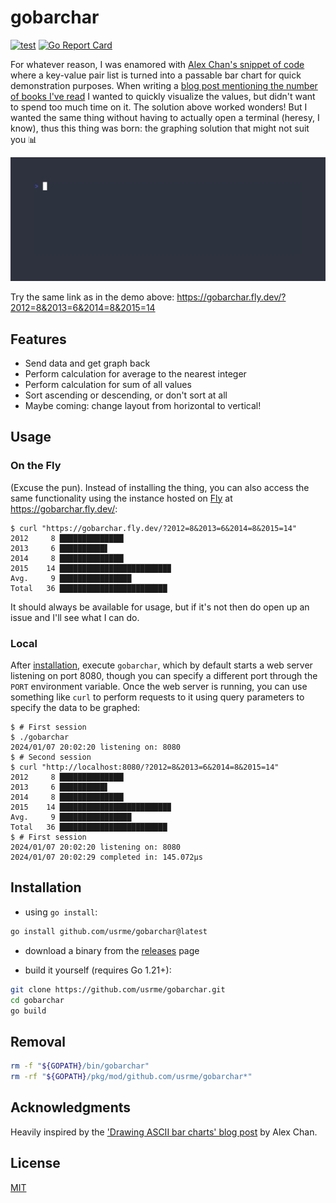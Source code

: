 # gobarchar

[![test](https://github.com/usrme/gobarchar/actions/workflows/test.yml/badge.svg)](https://github.com/usrme/gobarchar/actions/workflows/test.yml)
[![Go Report Card](https://goreportcard.com/badge/github.com/usrme/gobarchar)](https://goreportcard.com/report/github.com/usrme/gobarchar)

For whatever reason, I was enamored with [Alex Chan's snippet of code](https://alexwlchan.net/2018/ascii-bar-charts/) where a key-value pair list is turned into a passable bar chart for quick demonstration purposes. When writing a [blog post mentioning the number of books I've read](https://usrme.xyz/posts/glee-in-2023/#books-read) I wanted to quickly visualize the values, but didn't want to spend too much time on it. The solution above worked wonders! But I wanted the same thing without having to actually open a terminal (heresy, I know), thus this thing was born: the graphing solution that might not suit you 📊

![GoBarChar - animated GIF demo](examples/demo.gif)

Try the same link as in the demo above: https://gobarchar.fly.dev/?2012=8&2013=6&2014=8&2015=14

## Features

- Send data and get graph back
- Perform calculation for average to the nearest integer
- Perform calculation for sum of all values
- Sort ascending or descending, or don't sort at all
- Maybe coming: change layout from horizontal to vertical!

## Usage

### On the Fly

(Excuse the pun). Instead of installing the thing, you can also access the same functionality using the instance hosted on [Fly](https://fly.io/) at https://gobarchar.fly.dev/:

```console
$ curl "https://gobarchar.fly.dev/?2012=8&2013=6&2014=8&2015=14"
2012     8 ██████████████▎
2013     6 ██████████▋
2014     8 ██████████████▎
2015    14 ████████████████████████▉
Avg.     9 ████████████████
Total   36 ████████████████████████
```

It should always be available for usage, but if it's not then do open up an issue and I'll see what I can do.

### Local

After [installation](#installation), execute `gobarchar`, which by default starts a web server listening on port 8080, though you can specify a different port through the `PORT` environment variable. Once the web server is running, you can use something like `curl` to perform requests to it using query parameters to specify the data to be graphed:

```console
$ # First session
$ ./gobarchar
2024/01/07 20:02:20 listening on: 8080
$ # Second session
$ curl "http://localhost:8080/?2012=8&2013=6&2014=8&2015=14"
2012     8 ██████████████▎
2013     6 ██████████▋
2014     8 ██████████████▎
2015    14 ████████████████████████▉
Avg.     9 ████████████████
Total   36 ████████████████████████
$ # First session
2024/01/07 20:02:20 listening on: 8080
2024/01/07 20:02:29 completed in: 145.072µs
```

## Installation

- using `go install`:

```bash
go install github.com/usrme/gobarchar@latest
```

- download a binary from the [releases](https://github.com/usrme/gobarchar/releases) page

- build it yourself (requires Go 1.21+):

```bash
git clone https://github.com/usrme/gobarchar.git
cd gobarchar
go build
```

## Removal

```bash
rm -f "${GOPATH}/bin/gobarchar"
rm -rf "${GOPATH}/pkg/mod/github.com/usrme/gobarchar*"
```

## Acknowledgments

Heavily inspired by the ['Drawing ASCII bar charts' blog post](https://alexwlchan.net/2018/ascii-bar-charts/) by Alex Chan.

## License

[MIT](/LICENSE)
